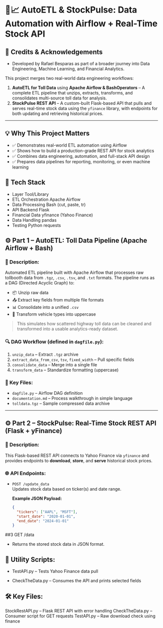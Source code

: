 # 🔄📈 AutoETL & StockPulse: Data Automation with Airflow + Real-Time Stock API

## 🙌 Credits & Acknowledgements
- Developed by Rafael Besparas as part of a broader journey into Data Engineering, Machine Learning, and Financial Analytics.

This project merges two real-world data engineering workflows:

1. **AutoETL for Toll Data** using **Apache Airflow & BashOperators** – A complete ETL pipeline that unzips, extracts, transforms, and consolidates multi-source toll data for analysis.
2. **StockPulse REST API** – A custom-built Flask-based API that pulls and serves real-time stock data using the `yfinance` library, with endpoints for both updating and retrieving historical prices.

---

## 💡 Why This Project Matters
- ✅ Demonstrates real-world ETL automation using Airflow
- ✅ Shows how to build a production-grade REST API for stock analytics
- ✅ Combines data engineering, automation, and full-stack API design
- ✅ Prepares data pipelines for reporting, monitoring, or even machine learning

## 🧰 Tech Stack
- Layer	Tool/Library
- ETL Orchestration	Apache Airflow
- Data Processing	Bash (cut, paste, tr)
- API Backend	Flask
- Financial Data	yfinance (Yahoo Finance)
- Data Handling	pandas
- Testing	Python requests

## ⚙️ Part 1 – AutoETL: Toll Data Pipeline (Apache Airflow + Bash)

### 🔧 Description:
Automated ETL pipeline built with Apache Airflow that processes raw tollbooth data from `.tgz`, `.csv`, `.tsv`, and `.txt` formats. The pipeline runs as a DAG (Directed Acyclic Graph) to:

- 📦 Unzip raw data
- 📤 Extract key fields from multiple file formats
- 📊 Consolidate into a unified `.csv`
- 🔁 Transform vehicle types into uppercase

> This simulates how scattered highway toll data can be cleaned and transformed into a usable analytics-ready dataset.

### 🔍 DAG Workflow (defined in `dagfile.py`):
1. `unzip_data` – Extract `.tgz` archive
2. `extract_data_from_csv`, `tsv`, `fixed_width` – Pull specific fields
3. `consolidate_data` – Merge into a single file
4. `transform_data` – Standardize formatting (uppercase)

### 📂 Key Files:
- `dagfile.py` – Airflow DAG definition
- `documentation.md` – Process walkthrough in simple language
- `tolldata.tgz` – Sample compressed data archive

---

## ⚙️ Part 2 – StockPulse: Real-Time Stock REST API (Flask + yFinance)

### 🔧 Description:
This Flask-based REST API connects to Yahoo Finance via `yfinance` and provides endpoints to **download**, **store**, and **serve** historical stock prices.

### 🌐 API Endpoints:
- `POST /update_data`  
  Updates stock data based on ticker(s) and date range.

  **Example JSON Payload:**
  ```json
  {
    "tickers": ["AAPL", "MSFT"],
    "start_date": "2020-01-01",
    "end_date": "2024-01-01"
  }


##3 GET /data
- Returns the stored stock data in JSON format.

## 🧪 Utility Scripts:
- TestAPI.py – Tests Yahoo Finance data pull

- CheckTheData.py – Consumes the API and prints selected fields

## 🛠️ Key Files:
StockRestAPI.py – Flask REST API with error handling
CheckTheData.py – Consumer script for GET requests
TestAPI.py – Raw download check using finance


